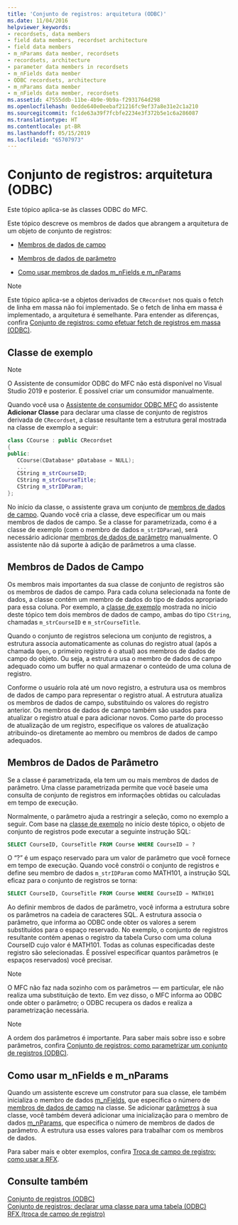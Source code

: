 ```yaml
---
title: 'Conjunto de registros: arquitetura (ODBC)'
ms.date: 11/04/2016
helpviewer_keywords:
- recordsets, data members
- field data members, recordset architecture
- field data members
- m_nParams data member, recordsets
- recordsets, architecture
- parameter data members in recordsets
- m_nFields data member
- ODBC recordsets, architecture
- m_nParams data member
- m_nFields data member, recordsets
ms.assetid: 47555ddb-11be-4b9e-9b9a-f2931764d298
ms.openlocfilehash: 0edde640e0eebaf21216fc9ef37a8e31e2c1a210
ms.sourcegitcommit: fc1de63a39f7fcbfe2234e3f372b5e1c6a286087
ms.translationtype: HT
ms.contentlocale: pt-BR
ms.lasthandoff: 05/15/2019
ms.locfileid: "65707973"
---
```

# <a name="recordset-architecture-odbc"></a>Conjunto de registros: arquitetura (ODBC)

Este tópico aplica-se às classes ODBC do MFC.

Este tópico descreve os membros de dados que abrangem a arquitetura de um objeto de conjunto de registros:

- [Membros de dados de campo](#_core_field_data_members)

- [Membros de dados de parâmetro](#_core_parameter_data_members)

- [Como usar membros de dados m_nFields e m_nParams](#_core_using_m_nfields_and_m_nparams)

> [!NOTE]
>  Este tópico aplica-se a objetos derivados de `CRecordset` nos quais o fetch de linha em massa não foi implementado. Se o fetch de linha em massa é implementado, a arquitetura é semelhante. Para entender as diferenças, confira [Conjunto de registros: como efetuar fetch de registros em massa (ODBC)](../../data/odbc/recordset-fetching-records-in-bulk-odbc.md).

##  <a name="_core_a_sample_class"></a> Classe de exemplo

> [!NOTE] 
> O Assistente de consumidor ODBC do MFC não está disponível no Visual Studio 2019 e posterior. É possível criar um consumidor manualmente.

Quando você usa o [Assistente de consumidor ODBC MFC](../../mfc/reference/adding-an-mfc-odbc-consumer.md) do assistente **Adicionar Classe** para declarar uma classe de conjunto de registros derivada de `CRecordset`, a classe resultante tem a estrutura geral mostrada na classe de exemplo a seguir:

```cpp
class CCourse : public CRecordset
{
public:
   CCourse(CDatabase* pDatabase = NULL);
   ...
   CString m_strCourseID;
   CString m_strCourseTitle;
   CString m_strIDParam;
};
```

No início da classe, o assistente grava um conjunto de [membros de dados de campo](#_core_field_data_members). Quando você cria a classe, deve especificar um ou mais membros de dados de campo. Se a classe for parametrizada, como é a classe de exemplo (com o membro de dados `m_strIDParam`), será necessário adicionar [membros de dados de parâmetro](#_core_parameter_data_members) manualmente. O assistente não dá suporte à adição de parâmetros a uma classe.

##  <a name="_core_field_data_members"></a> Membros de Dados de Campo

Os membros mais importantes da sua classe de conjunto de registros são os membros de dados de campo. Para cada coluna selecionada na fonte de dados, a classe contém um membro de dados do tipo de dados apropriado para essa coluna. Por exemplo, a [classe de exemplo](#_core_a_sample_class) mostrada no início deste tópico tem dois membros de dados de campo, ambas do tipo `CString`, chamadas `m_strCourseID` e `m_strCourseTitle`.

Quando o conjunto de registros seleciona um conjunto de registros, a estrutura associa automaticamente as colunas do registro atual (após a chamada `Open`, o primeiro registro é o atual) aos membros de dados de campo do objeto. Ou seja, a estrutura usa o membro de dados de campo adequado como um buffer no qual armazenar o conteúdo de uma coluna de registro.

Conforme o usuário rola até um novo registro, a estrutura usa os membros de dados de campo para representar o registro atual. A estrutura atualiza os membros de dados de campo, substituindo os valores do registro anterior. Os membros de dados de campo também são usados para atualizar o registro atual e para adicionar novos. Como parte do processo de atualização de um registro, especifique os valores de atualização atribuindo-os diretamente ao membro ou membros de dados de campo adequados.

##  <a name="_core_parameter_data_members"></a> Membros de Dados de Parâmetro

Se a classe é parametrizada, ela tem um ou mais membros de dados de parâmetro. Uma classe parametrizada permite que você baseie uma consulta de conjunto de registros em informações obtidas ou calculadas em tempo de execução.

Normalmente, o parâmetro ajuda a restringir a seleção, como no exemplo a seguir. Com base na [classe de exemplo](#_core_a_sample_class) no início deste tópico, o objeto de conjunto de registros pode executar a seguinte instrução SQL:

```sql
SELECT CourseID, CourseTitle FROM Course WHERE CourseID = ?
```

O “?” é um espaço reservado para um valor de parâmetro que você fornece em tempo de execução. Quando você constrói o conjunto de registros e define seu membro de dados `m_strIDParam` como MATH101, a instrução SQL eficaz para o conjunto de registros se torna:

```sql
SELECT CourseID, CourseTitle FROM Course WHERE CourseID = MATH101
```

Ao definir membros de dados de parâmetro, você informa a estrutura sobre os parâmetros na cadeia de caracteres SQL. A estrutura associa o parâmetro, que informa ao ODBC onde obter os valores a serem substituídos para o espaço reservado. No exemplo, o conjunto de registros resultante contém apenas o registro da tabela Curso com uma coluna CourseID cujo valor é MATH101. Todas as colunas especificadas deste registro são selecionadas. É possível especificar quantos parâmetros (e espaços reservados) você precisar.

> [!NOTE]
>  O MFC não faz nada sozinho com os parâmetros — em particular, ele não realiza uma substituição de texto. Em vez disso, o MFC informa ao ODBC onde obter o parâmetro; o ODBC recupera os dados e realiza a parametrização necessária.

> [!NOTE]
>  A ordem dos parâmetros é importante. Para saber mais sobre isso e sobre parâmetros, confira [Conjunto de registros: como parametrizar um conjunto de registros (ODBC)](../../data/odbc/recordset-parameterizing-a-recordset-odbc.md).

##  <a name="_core_using_m_nfields_and_m_nparams"></a> Como usar m_nFields e m_nParams

Quando um assistente escreve um construtor para sua classe, ele também inicializa o membro de dados [m_nFields](../../mfc/reference/crecordset-class.md#m_nfields), que especifica o número de [membros de dados de campo](#_core_field_data_members) na classe. Se adicionar [parâmetros](#_core_parameter_data_members) à sua classe, você também deverá adicionar uma inicialização para o membro de dados [m_nParams](../../mfc/reference/crecordset-class.md#m_nparams), que especifica o número de membros de dados de parâmetro. A estrutura usa esses valores para trabalhar com os membros de dados.

Para saber mais e obter exemplos, confira [Troca de campo de registro: como usar a RFX](../../data/odbc/record-field-exchange-using-rfx.md).

## <a name="see-also"></a>Consulte também

[Conjunto de registros (ODBC)](../../data/odbc/recordset-odbc.md)<br/>
[Conjunto de registros: declarar uma classe para uma tabela (ODBC)](../../data/odbc/recordset-declaring-a-class-for-a-table-odbc.md)<br/>
[RFX (troca de campo de registro)](../../data/odbc/record-field-exchange-rfx.md)